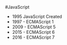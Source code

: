 #JavaScript

- 1995 JavaScript Created
- 1997 - ECMAScript 1
- 2009 - ECMAScript 5
- 2015 - ECMAScript 6
- 2016 - ECMAScript 7


